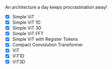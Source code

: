 An architecture a day keeps procrastination away!
- [X] Simple ViT
- [X] Simple ViT 1D
- [X] Simple ViT 3D
- [X] Simple ViT FFT
- [X] Simple ViT with Register Tokens
- [X] Compact Convolution Transformer
- [X] ViT
- [X] ViT1D
- [X] ViT3D